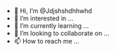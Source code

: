 - 👋 Hi, I’m @Jdjshshdhhwhd
- 👀 I’m interested in ...
- 🌱 I’m currently learning ...
- 💞️ I’m looking to collaborate on ...
- 📫 How to reach me ...

<!---
Jdjshshdhhwhd/Jdjshshdhhwhd is a ✨ special ✨ repository because its `README.md` (this file) appears on your GitHub profile.
You 
